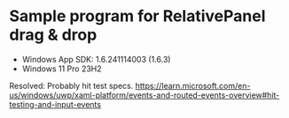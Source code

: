 # Sample program for RelativePanel drag & drop

- Windows App SDK: 1.6.241114003 (1.6.3)
- Windows 11 Pro 23H2

Resolved: Probably hit test specs.
https://learn.microsoft.com/en-us/windows/uwp/xaml-platform/events-and-routed-events-overview#hit-testing-and-input-events
